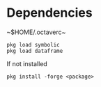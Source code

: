 # Dependencies

~$HOME/.octaverc~

```
pkg load symbolic
pkg load dataframe
```

If not installed
```
pkg install -forge <package>
```